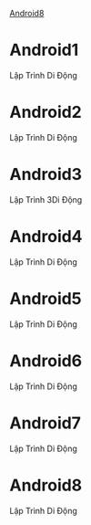 [Android8](#andoid8)

# Android1
Lập Trình Di Động

# Android2
Lập Trình Di Động
# Android3
Lập Trình 3Di Động

# Android4
Lập Trình Di Động

# Android5
Lập Trình Di Động

# Android6
Lập Trình Di Động

# Android7
Lập Trình Di Động

# Android8
Lập Trình Di Động
